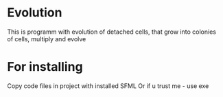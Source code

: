# Evolution
This is programm with evolution of detached cells, that grow into colonies of cells, multiply and evolve
# For installing
Copy code files in project with installed SFML
Or if u trust me - use exe
